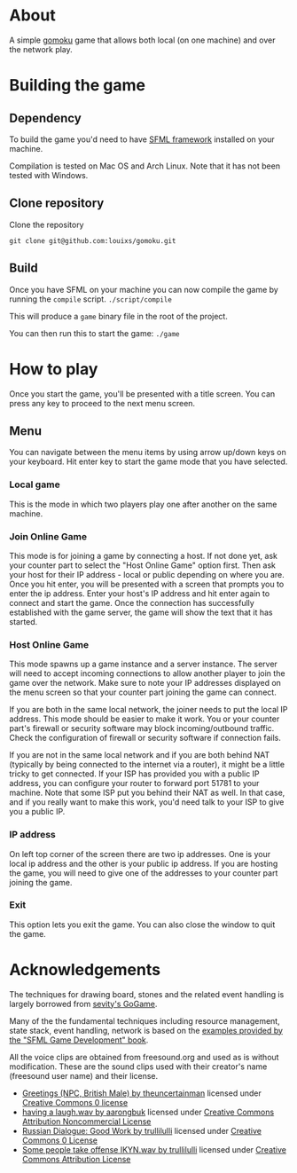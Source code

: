 # About

A simple [gomoku](https://en.wikipedia.org/wiki/Gomoku) game that allows both local (on one machine) and over the network play.

# Building the game

## Dependency

To build the game you'd need to have [SFML framework](https://www.sfml-dev.org/) installed on your machine.

Compilation is tested on Mac OS and Arch Linux. Note that it has not been tested with Windows.

## Clone repository

Clone the repository

`git clone git@github.com:louixs/gomoku.git`

## Build
Once you have SFML on your machine you can now compile the game by running the `compile` script.
`./script/compile`

This will produce a `game` binary file in the root of the project.

You can then run this to start the game:
`./game` 

# How to play

Once you start the game, you'll be presented with a title screen.
You can press any key to proceed to the next menu screen.

## Menu

You can navigate between the menu items by using arrow up/down keys on your keyboard.
Hit enter key to start the game mode that you have selected.

### Local game

This is the mode in which two players play one after another on the same machine. 

### Join Online Game

This mode is for joining a game by connecting a host.
If not done yet, ask your counter part to select the "Host Online Game" option first.
Then ask your host for their IP address - local or public depending on where you are.
Once you hit enter, you will be presented with a screen that prompts you to enter the ip address.
Enter your host's IP address and hit enter again to connect and start the game.
Once the connection has successfully established with the game server, the game will show the text that it has started. 

### Host Online Game

This mode spawns up a game instance and a server instance. The server will need to accept incoming connections to allow another player to join the game over the network. Make sure to note your IP addresses displayed on the menu screen so that your counter part joining the game can connect. 

If you are both in the same local network, the joiner needs to put the local IP address. This mode should be easier to make it work. You or your counter part's firewall or security software may block incoming/outbound traffic. Check the configuration of firewall or security software if connection fails.

If you are not in the same local network and if you are both behind NAT (typically by being connected to the internet via a router), it might be a little tricky to get connected. If your ISP has provided you with a public IP address, you can configure your router to forward port 51781 to your machine. Note that some ISP put you behind their NAT as well. In that case, and if you really want to make this work, you'd need talk to your ISP to give you a public IP.

### IP address

On left top corner of the screen there are two ip addresses.
One is your local ip address and the other is your public ip address.
If you are hosting the game, you will need to give one of the addresses to your counter part joining the game.

### Exit

This option lets you exit the game.
You can also close the window to quit the game.

# Acknowledgements

The techniques for drawing board, stones and the related event handling is largely borrowed from [sevity's GoGame](https://github.com/sevity/GoGame).

Many of the the fundamental techniques including resource management, state stack, event handling, network is based on the [examples provided by the "SFML Game Development" book](https://github.com/SFML/SFML-Game-Development-Book).

All the voice clips are obtained from freesound.org and used as is without modification. These are the sound clips used with their creator's name (freesound user name) and their license.
- [Greetings (NPC, British Male) by theuncertainman](https://freesound.org/people/theuncertainman/sounds/429038/) licensed under [Creative Commons 0 license](https://creativecommons.org/publicdomain/zero/1.0/)
- [having a laugh.wav by aarongbuk](https://freesound.org/people/aarongbuk/sounds/106972/) licensed under [Creative Commons Attribution Noncommercial License](https://creativecommons.org/licenses/by-nc/3.0/) 
- [ Russian Dialogue: Good Work by trullilulli](https://freesound.org/people/trullilulli/sounds/422643/) licensed under [Creative Commons 0 License](https://creativecommons.org/publicdomain/zero/1.0/)
- [Some people take offense IKYN.wav by trullilulli](https://freesound.org/people/trullilulli/sounds/422643/) licensed under [Creative Commons Attribution License](https://creativecommons.org/licenses/by/3.0/)
